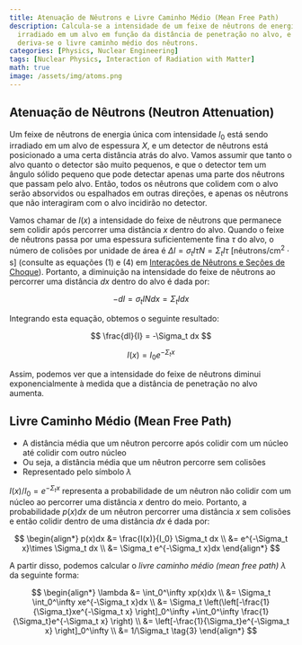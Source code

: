 ```yaml
---
title: Atenuação de Nêutrons e Livre Caminho Médio (Mean Free Path)
description: Calcula-se a intensidade de um feixe de nêutrons de energia única quando
  irradiado em um alvo em função da distância de penetração no alvo, e a partir disso,
  deriva-se o livre caminho médio dos nêutrons.
categories: [Physics, Nuclear Engineering]
tags: [Nuclear Physics, Interaction of Radiation with Matter]
math: true
image: /assets/img/atoms.png
---
```

## Atenuação de Nêutrons (Neutron Attenuation)
Um feixe de nêutrons de energia única com intensidade $I_0$ está sendo irradiado em um alvo de espessura $X$, e um detector de nêutrons está posicionado a uma certa distância atrás do alvo. Vamos assumir que tanto o alvo quanto o detector são muito pequenos, e que o detector tem um ângulo sólido pequeno que pode detectar apenas uma parte dos nêutrons que passam pelo alvo. Então, todos os nêutrons que colidem com o alvo serão absorvidos ou espalhados em outras direções, e apenas os nêutrons que não interagiram com o alvo incidirão no detector.

Vamos chamar de $I(x)$ a intensidade do feixe de nêutrons que permanece sem colidir após percorrer uma distância $x$ dentro do alvo. Quando o feixe de nêutrons passa por uma espessura suficientemente fina $\tau$ do alvo, o número de colisões por unidade de área é $\Delta I = \sigma_t I\tau N = \Sigma_t I\tau \ \text{[nêutrons/cm}^2\cdot\text{s]}$ (consulte as equações (1) e (4) em [Interações de Nêutrons e Seções de Choque](/posts/Neutron-Interactions-and-Cross-sections/#seção-de-choque-cross-section-ou-seção-de-choque-microscópica-microscopic-cross-section)). Portanto, a diminuição na intensidade do feixe de nêutrons ao percorrer uma distância $dx$ dentro do alvo é dada por:

$$ -dI = \sigma_t IN dx = \Sigma_t I dx \tag{1} $$

Integrando esta equação, obtemos o seguinte resultado:

$$ \frac{dI}{I} = -\Sigma_t dx $$

$$ I(x) = I_0e^{-\Sigma_t x} \tag{2} $$

Assim, podemos ver que a intensidade do feixe de nêutrons diminui exponencialmente à medida que a distância de penetração no alvo aumenta.

## Livre Caminho Médio (Mean Free Path)
- A distância média que um nêutron percorre após colidir com um núcleo até colidir com outro núcleo
- Ou seja, a distância média que um nêutron percorre sem colisões
- Representado pelo símbolo $\lambda$

$I(x)/I_0=e^{-\Sigma_t x}$ representa a probabilidade de um nêutron não colidir com um núcleo ao percorrer uma distância $x$ dentro do meio. Portanto, a probabilidade $p(x)dx$ de um nêutron percorrer uma distância $x$ sem colisões e então colidir dentro de uma distância $dx$ é dada por:

$$ \begin{align*}
p(x)dx &= \frac{I(x)}{I_0} \Sigma_t dx
\\ &= e^{-\Sigma_t x}\times \Sigma_t dx
\\ &= \Sigma_t e^{-\Sigma_t x}dx
\end{align*}
$$

A partir disso, podemos calcular o *livre caminho médio (mean free path)* $\lambda$ da seguinte forma:

$$ \begin{align*}
\lambda &= \int_0^\infty xp(x)dx
\\ &= \Sigma_t \int_0^\infty xe^{-\Sigma_t x}dx
\\ &= \Sigma_t \left(\left[-\frac{1}{\Sigma_t}xe^{-\Sigma_t x} \right]_0^\infty +\int_0^\infty \frac{1}{\Sigma_t}e^{-\Sigma_t x} \right)
\\ &= \left[-\frac{1}{\Sigma_t}e^{-\Sigma_t x} \right]_0^\infty
\\ &= 1/\Sigma_t \tag{3}
\end{align*}
$$
